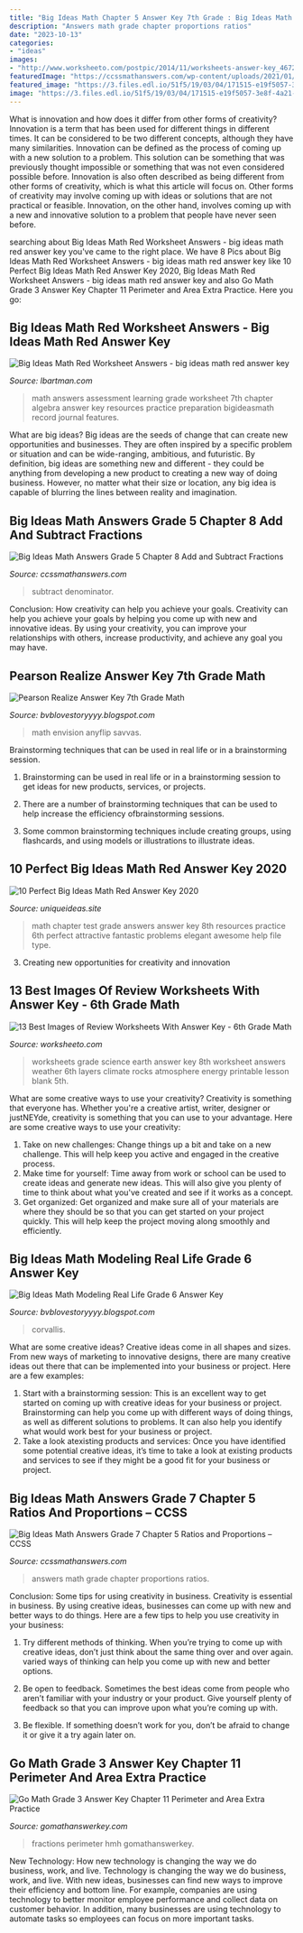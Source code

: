 ```yaml
---
title: "Big Ideas Math Chapter 5 Answer Key 7th Grade : Big Ideas Math Answers Grade 7 Chapter 5 Ratios And Proportions – Ccss"
description: "Answers math grade chapter proportions ratios"
date: "2023-10-13"
categories:
- "ideas"
images:
- "http://www.worksheeto.com/postpic/2014/11/worksheets-answer-key_467255.png"
featuredImage: "https://ccssmathanswers.com/wp-content/uploads/2021/01/Big-Ideas-Math-Answers-Grade-7-Chapter-5-Ratios-and-Proportions-5.3-13.png"
featured_image: "https://3.files.edl.io/51f5/19/03/04/171515-e19f5057-3e8f-4a21-8407-3d1e1673b25b.jpeg"
image: "https://3.files.edl.io/51f5/19/03/04/171515-e19f5057-3e8f-4a21-8407-3d1e1673b25b.jpeg"
---
```



What is innovation and how does it differ from other forms of creativity?
Innovation is a term that has been used for different things in different times. It can be considered to be two different concepts, although they have many similarities. Innovation can be defined as the process of coming up with a new solution to a problem. This solution can be something that was previously thought impossible or something that was not even considered possible before. Innovation is also often described as being different from other forms of creativity, which is what this article will focus on. Other forms of creativity may involve coming up with ideas or solutions that are not practical or feasible. Innovation, on the other hand, involves coming up with a new and innovative solution to a problem that people have never seen before.

	

		
searching about Big Ideas Math Red Worksheet Answers - big ideas math red answer key you've came to the right place. We have 8 Pics about Big Ideas Math Red Worksheet Answers - big ideas math red answer key like 10 Perfect Big Ideas Math Red Answer Key 2020, Big Ideas Math Red Worksheet Answers - big ideas math red answer key and also Go Math Grade 3 Answer Key Chapter 11 Perimeter and Area Extra Practice. Here you go:
		
    
## Big Ideas Math Red Worksheet Answers - Big Ideas Math Red Answer Key

<img loading=lazy src="https://ca.bigideasmath.com/uploads/images/features/resources.png" onerror="this.onerror=null;this.src='https://tse3.mm.bing.net/th?id=OIP.5TM9tcKLU5gH46P99MDjIQHaIR&amp;pid=15.1';" alt="Big Ideas Math Red Worksheet Answers - big ideas math red answer key">

_Source: lbartman.com_

>math answers assessment learning grade worksheet 7th chapter algebra answer key resources practice preparation bigideasmath record journal features. 

	

What are big ideas?
Big ideas are the seeds of change that can create new opportunities and businesses. They are often inspired by a specific problem or situation and can be wide-ranging, ambitious, and futuristic. By definition, big ideas are something new and different - they could be anything from developing a new product to creating a new way of doing business. However, no matter what their size or location, any big idea is capable of blurring the lines between reality and imagination.

    
## Big Ideas Math Answers Grade 5 Chapter 8 Add And Subtract Fractions

<img loading=lazy src="https://ccssmathanswers.com/wp-content/uploads/2020/12/Big-Ideas-Math-Solutions-Grade-5-Chapter-8-Add-and-Subtract-Fractions-30.png" onerror="this.onerror=null;this.src='https://tse4.mm.bing.net/th?id=OIP.r5xBX7xfEONls6sAU-vaWwHaC8&amp;pid=15.1';" alt="Big Ideas Math Answers Grade 5 Chapter 8 Add and Subtract Fractions">

_Source: ccssmathanswers.com_

>subtract denominator. 

	

Conclusion: How creativity can help you achieve your goals.
Creativity can help you achieve your goals by helping you come up with new and innovative ideas. By using your creativity, you can improve your relationships with others, increase productivity, and achieve any goal you may have.

    
## Pearson Realize Answer Key 7th Grade Math

<img loading=lazy src="http://online.anyflip.com/jezo/zmum/files/mobile/3.jpg" onerror="this.onerror=null;this.src='https://tse4.mm.bing.net/th?id=OIP.G6KQ8YyNrKKCMXWgU_t24QHaJw&amp;pid=15.1';" alt="Pearson Realize Answer Key 7th Grade Math">

_Source: bvblovestoryyyy.blogspot.com_

>math envision anyflip savvas. 

	

Brainstorming techniques that can be used in real life or in a brainstorming session.
1. Brainstorming can be used in real life or in a brainstorming session to get ideas for new products, services, or projects.
2. There are a number of brainstorming techniques that can be used to help increase the efficiency ofbrainstorming sessions.

3. Some common brainstorming techniques include creating groups, using flashcards, and using models or illustrations to illustrate ideas.

    
## 10 Perfect Big Ideas Math Red Answer Key 2020

<img loading=lazy src="https://www.uniqueideas.site/wp-content/uploads/the-chapter-test-big-ideas-math-8.jpg" onerror="this.onerror=null;this.src='https://tse1.mm.bing.net/th?id=OIP.FPzEVEqiji-2GoyjfV8N5QHaJZ&amp;pid=15.1';" alt="10 Perfect Big Ideas Math Red Answer Key 2020">

_Source: uniqueideas.site_

>math chapter test grade answers answer key 8th resources practice 6th perfect attractive fantastic problems elegant awesome help file type. 

	

3. Creating new opportunities for creativity and innovation 

    
## 13 Best Images Of Review Worksheets With Answer Key - 6th Grade Math

<img loading=lazy src="http://www.worksheeto.com/postpic/2014/11/worksheets-answer-key_467255.png" onerror="this.onerror=null;this.src='https://tse1.mm.bing.net/th?id=OIP.TKkDDQ9k_YgngMGNPr2G-QHaIu&amp;pid=15.1';" alt="13 Best Images of Review Worksheets With Answer Key - 6th Grade Math">

_Source: worksheeto.com_

>worksheets grade science earth answer key 8th worksheet answers weather 6th layers climate rocks atmosphere energy printable lesson blank 5th. 

	

What are some creative ways to use your creativity?
Creativity is something that everyone has. Whether you're a creative artist, writer, designer or justNEYde, creativity is something that you can use to your advantage. Here are some creative ways to use your creativity: 
1. Take on new challenges: Change things up a bit and take on a new challenge. This will help keep you active and engaged in the creative process. 
2. Make time for yourself: Time away from work or school can be used to create ideas and generate new ideas. This will also give you plenty of time to think about what you've created and see if it works as a concept. 
3. Get organized: Get organized and make sure all of your materials are where they should be so that you can get started on your project quickly. This will help keep the project moving along smoothly and efficiently. 

    
## Big Ideas Math Modeling Real Life Grade 6 Answer Key

<img loading=lazy src="https://3.files.edl.io/51f5/19/03/04/171515-e19f5057-3e8f-4a21-8407-3d1e1673b25b.jpeg" onerror="this.onerror=null;this.src='https://tse3.mm.bing.net/th?id=OIP.NptWJXca_wJ81h611-hZXQAAAA&amp;pid=15.1';" alt="Big Ideas Math Modeling Real Life Grade 6 Answer Key">

_Source: bvblovestoryyyy.blogspot.com_

>corvallis. 

	

What are some creative ideas?
Creative ideas come in all shapes and sizes. From new ways of marketing to innovative designs, there are many creative ideas out there that can be implemented into your business or project. Here are a few examples: 
1. Start with a brainstorming session: This is an excellent way to get started on coming up with creative ideas for your business or project. Brainstorming can help you come up with different ways of doing things, as well as different solutions to problems. It can also help you identify what would work best for your business or project. 
2. Take a look atexisting products and services: Once you have identified some potential creative ideas, it’s time to take a look at existing products and services to see if they might be a good fit for your business or project.

    
## Big Ideas Math Answers Grade 7 Chapter 5 Ratios And Proportions – CCSS

<img loading=lazy src="https://ccssmathanswers.com/wp-content/uploads/2021/01/Big-Ideas-Math-Answers-Grade-7-Chapter-5-Ratios-and-Proportions-5.3-13.png" onerror="this.onerror=null;this.src='https://tse2.mm.bing.net/th?id=OIP.UWbSnq7a0Yt8E5Y_Jh1q6QAAAA&amp;pid=15.1';" alt="Big Ideas Math Answers Grade 7 Chapter 5 Ratios and Proportions – CCSS">

_Source: ccssmathanswers.com_

>answers math grade chapter proportions ratios. 

	

Conclusion: Some tips for using creativity in business.
Creativity is essential in business. By using creative ideas, businesses can come up with new and better ways to do things. Here are a few tips to help you use creativity in your business:
1. Try different methods of thinking. When you’re trying to come up with creative ideas, don’t just think about the same thing over and over again. varied ways of thinking can help you come up with new and better options.

2. Be open to feedback. Sometimes the best ideas come from people who aren’t familiar with your industry or your product. Give yourself plenty of feedback so that you can improve upon what you’re coming up with.

3. Be flexible. If something doesn’t work for you, don’t be afraid to change it or give it a try again later on.

    
## Go Math Grade 3 Answer Key Chapter 11 Perimeter And Area Extra Practice

<img loading=lazy src="https://i1.wp.com/gomathanswerkey.com/wp-content/uploads/2020/07/Go-Math-Grade-3-Answer-Key-Perimeter-and-Area-Extra-Practice.png?resize=1024%2C576&amp;ssl=1" onerror="this.onerror=null;this.src='https://tse1.mm.bing.net/th?id=OIP.10hZWFO0vHemnDRnysXYUwHaEK&amp;pid=15.1';" alt="Go Math Grade 3 Answer Key Chapter 11 Perimeter and Area Extra Practice">

_Source: gomathanswerkey.com_

>fractions perimeter hmh gomathanswerkey. 

	

New Technology: How new technology is changing the way we do business, work, and live.
Technology is changing the way we do business, work, and live. With new ideas, businesses can find new ways to improve their efficiency and bottom line. For example, companies are using technology to better monitor employee performance and collect data on customer behavior. In addition, many businesses are using technology to automate tasks so employees can focus on more important tasks.


